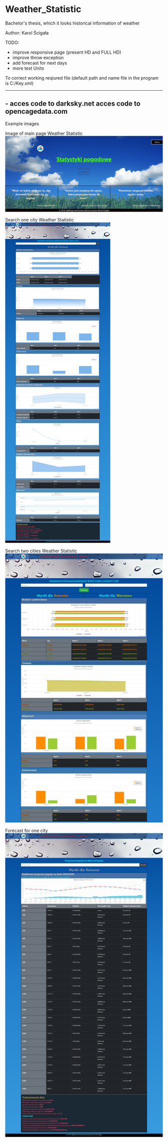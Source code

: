 # Weather_Statistic
Bachelor's thesis, which it looks historical information of weather

Author: Karol Ścigała

TODO:
- improve responsive page (present HD and FULL HD)
- improve throw exception
- add forecast for next days
- more test Units

To correct working reqiured file (default path and name file in the program is C:/Key.xml)

----
<?xml version="1.0"?>
-<API>
<Weather> acces code to darksky.net</Weather>
<Location> acces code to opencagedata.com</Location>
</API>
-----

Example images

Image of main page Weather Statistic
![Image of main page Weather Statistic](/Screen/main_page.png)

Search one city Weather Statistic
![Image of one city Weather Statistic](/Screen/OneTown.png)

Search two cities Weather Statistic
![Image of two city Weather Statistic](/Screen/TwoTowns.png)

Forecast for one city
![Image of forecat Weather Statistic](/Screen/predict.png)
